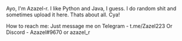 Ayo, I'm Azazel-r.
I like Python and Java, I guess. I do random shit and sometimes upload it here.
Thats about all.
Cya!

How to reach me:
Just message me on Telegram - t.me/Zazel223
Or Discord - Azazel#9670 or azazel_r
